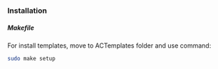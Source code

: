 ### Installation

##### Makefile
For install templates, move to  ACTemplates folder and use command: 
```sh
sudo make setup
```
